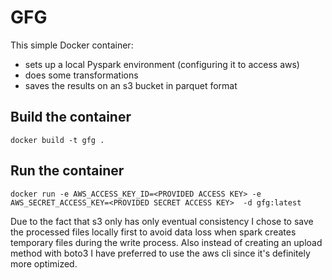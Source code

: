# GFG 

This simple Docker container:
 * sets up a local Pyspark environment (configuring it to access aws)
 * does some transformations
 * saves the results on an s3 bucket in parquet format

## Build the container

```
docker build -t gfg .
```

## Run the container

```
docker run -e AWS_ACCESS_KEY_ID=<PROVIDED ACCESS KEY> -e AWS_SECRET_ACCESS_KEY=<PROVIDED SECRET ACCESS KEY>  -d gfg:latest
```

Due to the fact that s3 only has only eventual consistency I chose to save the processed files locally first to avoid data loss when spark creates temporary files during the write process. Also instead of creating an upload method with boto3 I have preferred to use the aws cli since it's definitely more optimized.